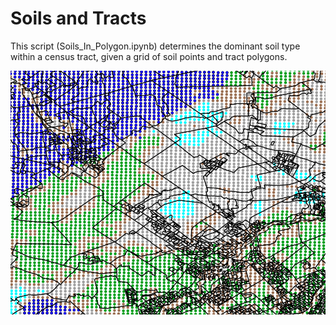 # Soils and Tracts

This script (Soils_In_Polygon.ipynb) determines the dominant soil type within a census tract, given a grid of soil points and tract polygons.

![soils_tracts.PNG](soils_tracts.PNG)

